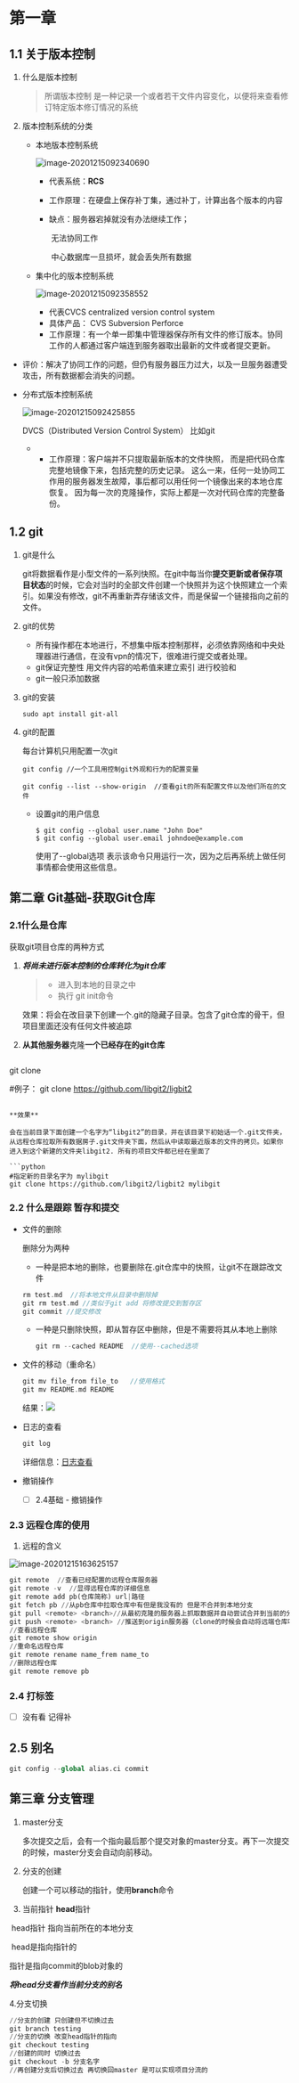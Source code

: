 # 第一章
## 1.1 关于版本控制

1. 什么是版本控制

   >所谓版本控制 是一种记录一个或者若干文件内容变化，以便将来查看修订特定版本修订情况的系统

2. 版本控制系统的分类

   - 本地版本控制系统

     ![image-20201215092340690](C:\Users\李思颖\AppData\Roaming\Typora\typora-user-images\image-20201215092340690.png)

     - 代表系统：**RCS**

     - 工作原理：在硬盘上保存补丁集，通过补丁，计算出各个版本的内容

     - 缺点：服务器宕掉就没有办法继续工作；

       ​           无法协同工作

       ​          中心数据库一旦损坏，就会丢失所有数据

   - 集中化的版本控制系统

     ![image-20201215092358552](C:\Users\李思颖\AppData\Roaming\Typora\typora-user-images\image-20201215092358552.png)

     - 代表CVCS centralized version control system
     - 具体产品： CVS Subversion Perforce
     - 工作原理：有一个单一即集中管理器保存所有文件的修订版本。协同工作的人都通过客户端连到服务器取出最新的文件或者提交更新。
  - 评价：解决了协同工作的问题，但仍有服务器压力过大，以及一旦服务器遭受攻击，所有数据都会消失的问题。
   
- 分布式版本控制系统
  
  ![image-20201215092425855](C:\Users\李思颖\AppData\Roaming\Typora\typora-user-images\image-20201215092425855.png)
  
    DVCS（Distributed Version Control System） 比如git
  
     - - 工作原理：客户端并不只提取最新版本的文件快照， 而是把代码仓库完整地镜像下来，包括完整的历史记录。 这么一来，任何一处协同工作用的服务器发生故障，事后都可以用任何一个镜像出来的本地仓库恢复。 因为每一次的克隆操作，实际上都是一次对代码仓库的完整备份。

## 1.2 git

1. git是什么

   git将数据看作是小型文件的一系列快照。在git中每当你**提交更新或者保存项目状态**的时候，它会对当时的全部文件创建一个快照并为这个快照建立一个索引。如果没有修改，git不再重新弄存储该文件，而是保留一个链接指向之前的文件。

2. git的优势

   - 所有操作都在本地进行，不想集中版本控制那样，必须依靠网络和中央处理器进行通信，在没有vpn的情况下，很难进行提交或者处理。
   - git保证完整性 用文件内容的哈希值来建立索引 进行校验和
   - git一般只添加数据

3. git的安装

   ```
   sudo apt install git-all
   ```

4. git的配置

   每台计算机只用配置一次git

   ```
   git config //一个工具用控制git外观和行为的配置变量
   ```

   ```
   git config --list --show-origin  //查看git的所有配置文件以及他们所在的文件
   ```

   - 设置git的用户信息

     ```
     $ git config --global user.name "John Doe"
     $ git config --global user.email johndoe@example.com
     ```

     使用了--global选项 表示该命令只用运行一次，因为之后再系统上做任何事情都会使用这些信息。



## 第二章 Git基础-获取Git仓库

### 2.1什么是仓库

获取git项目仓库的两种方式

1. ***将尚未进行版本控制的仓库转化为git仓库***

   >- 进入到本地的目录之中
   >- 执行 git init命令

   效果：将会在改目录下创建一个.git的隐藏子目录。包含了git仓库的骨干，但项目里面还没有任何文件被追踪

2. **从其他服务器**克隆**一个已经存在的git仓库**

   ```python
git clone <url>
   
   #例子：
   git clone https://github.com/libgit2/ligbit2
   
   ```
   
   **效果**
   
   会在当前目录下面创建一个名字为“libgit2”的目录，并在该目录下初始话一个.git文件夹，从远程仓库拉取所有数据房子.git文件夹下面，然后从中读取最近版本的文件的拷贝。如果你进入到这个新建的文件夹libgit2. 所有的项目文件都已经在里面了
   
   ```python
   #指定新的目录名字为 mylibgit
   git clone https://github.com/libgit2/ligbit2 mylibgit
   ```
   
   

### 2.2 什么是跟踪 暂存和提交

- 文件的删除

  删除分为两种 

  - 一种是把本地的删除，也要删除在.git仓库中的快照，让git不在跟踪改文件

  ```c++
  rm test.md  //将本地文件从目录中删除掉
  git rm test.md //类似于git add 将修改提交到暂存区
  git commit //提交修改
  ```

  - 一种是只删除快照，即从暂存区中删除，但是不需要将其从本地上删除

    ```c++
    git rm --cached README  //使用--cached选项
    ```

    

- 文件的移动（重命名）

  ```c++
  git mv file_from file_to   //使用格式
  git mv README.md README
  ```

  结果：![](C:\Users\李思颖\AppData\Roaming\Typora\typora-user-images\image-20201215161009225.png)

- 日志的查看

  ```python
  git log
  ```

  详细信息：[日志查看](https://git-scm.com/book/zh/v2/Git-基础-查看提交历史)

- 撤销操作

  - [ ] 2.4基础 - 撤销操作

    

### 2.3  远程仓库的使用

1. 远程的含义

![image-20201215163625157](C:\Users\李思颖\AppData\Roaming\Typora\typora-user-images\image-20201215163625157.png)

```python
git remote  //查看已经配置的远程仓库服务器
git remote -v  //显得远程仓库的详细信息
git remote add pb(仓库简称) url|路径
git fetch pb //从pb仓库中拉取仓库中有但是我没有的 但是不合并到本地分支
git pull <remote> <branch>//从最初克隆的服务器上抓取数据并自动尝试合并到当前的分支
git push <remote> <branch> //推送到origin服务器（clone的时候会自动将远端仓库叫做origin服务器） 列子 git push origin master
//查看远程仓库
git remote show origin
//重命名远程仓库
git remote rename name_frem name_to
//删除远程仓库
git remote remove pb


```



###  2.4 打标签

- [ ] 没有看 记得补

## 2.5 别名

```python
git config --global alias.ci commit
```



## 第三章 分支管理

1. master分支 

   多次提交之后，会有一个指向最后那个提交对象的master分支。再下一次提交的时候，master分支会自动向前移动。

2. 分支的创建

   创建一个可以移动的指针，使用**branch**命令

3. 当前指针 **head**指针

​    head指针 指向当前所在的本地分支  

​    head是指向指针的

   指针是指向commit的blob对象的

  ***将head分支看作当前分支的别名***



   4.分支切换

   ```python
//分支的创建 只创建但不切换过去
git branch testing
//分支的切换 改变head指针的指向
git checkout testing   
//创建的同时 切换过去
git checkout -b 分支名字
//再创建分支后切换过去 再切换回master 是可以实现项目分流的
   ```



